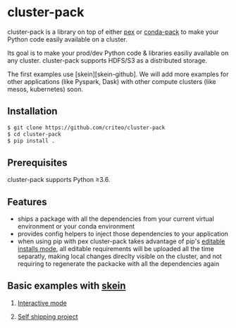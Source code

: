 # cluster-pack

cluster-pack is a library on top of either [pex][pex] or [conda-pack][conda-pack] to make your Python code easily available on a cluster.

Its goal is to make your prod/dev Python code & libraries easiliy available on any cluster. cluster-pack supports HDFS/S3 as a distributed storage.

The first examples use [skein][skein-github]. We will add more examples for other applications (like Pyspark, Dask) with other compute clusters (like mesos, kubernetes) soon.


## Installation

```bash
$ git clone https://github.com/criteo/cluster-pack
$ cd cluster-pack
$ pip install .
```

## Prerequisites

cluster-pack supports Python ≥3.6.

## Features

- ships a package with all the dependencies from your current virtual environment or your conda environment
- provides config helpers to inject those dependencies to your application
- when using pip with pex cluster-pack takes advantage of pip's [editable installs mode][editable installs mode], all editable requirements will be uploaded all the time separatly, making local changes direclty visible on the cluster, and not requiring to regenerate the packacke with all the dependencies again


## Basic examples with [skein][skein]

1) [Interactive mode](https://github.com/criteo/cluster-pack/blob/master/examples/skein-project/README.md) 

2) [Self shipping project](https://github.com/criteo/cluster-pack/blob/master/examples/interactive-mode/README.md) 

[pex]: https://github.com/pantsbuild/pex
[conda-pack]: https://github.com/conda/conda-pack
[editable installs mode]: https://pip.pypa.io/en/stable/reference/pip_install/#editable-installs
[skein]: https://jcrist.github.io/skein/quickstart.html
